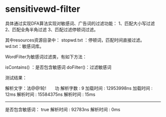 # sensitivewd-filter
具体通过实现DFA算法实现对敏感词、广告词的过滤功能：
 1、匹配大小写过滤
 2、匹配全角半角过滤
 3、匹配过滤停顿词过滤。
 
其中resources资源目录中：
stopwd.txt ：停顿词，匹配时间直接过滤。
wd.txt：敏感词库。


WordFilter为敏感词过滤类，有如下方法：

isContains() ：是否包含敏感词
doFilter()：过滤敏感词

测试结果：

解析文字：法@@!轮!　　功
解析字数 : 9
加载时间 : 12953998ns
加载时间 : 12ms 
解析时间 : 15584375ns 
解析时间 : 15ms 
*********


是否包含敏感词： true 
解析时间 : 92783ns 
解析时间 : 0ms 

